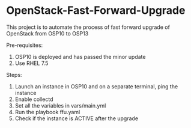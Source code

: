 # OpenStack-Fast-Forward-Upgrade
This project is to automate the process of fast forward upgrade of OpenStack from OSP10 to OSP13

Pre-requisites:
1. OSP10 is deployed and has passed the minor update
2. Use RHEL 7.5

Steps:
1. Launch an instance in OSP10 and on a separate terminal, ping the instance
2. Enable collectd
3. Set all the variables in vars/main.yml
4. Run the playbook ffu.yaml
5. Check if the instance is ACTIVE after the upgrade 
